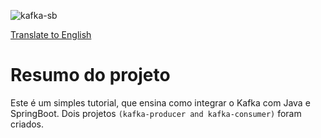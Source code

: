 ![kafka-sb](https://github.com/osvaldsoza/sb-kafka/assets/9426175/c9bd9045-818f-4e9a-bd28-576290eebd6f)


[Translate to English](https://github.com/osvaldsoza/sb-kafka/blob/master/README.md)

# Resumo do projeto
Este é um simples tutorial, que ensina como integrar o Kafka com Java e SpringBoot.
Dois projetos ``(kafka-producer and kafka-consumer)`` foram criados.
